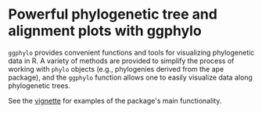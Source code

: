 # Powerful phylogenetic tree and alignment plots with ggphylo

`ggphylo` provides convenient functions and tools for visualizing
 phylogenetic data in R. A variety of methods are provided to simplify
 the process of working with `phylo` objects (e.g., phylogenies
 derived from the ape package), and the `ggphylo` function allows one
 to easily visualize data along phylogenetic trees.

See the
[vignette](https://github.com/gjuggler/ggphylo/raw/master/inst/doc/ggphylo.pdf)
for examples of the package's main functionality.

